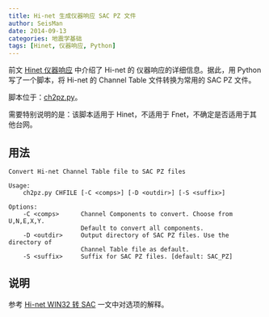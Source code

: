 ```yaml
---
title: Hi-net 生成仪器响应 SAC PZ 文件
author: SeisMan
date: 2014-09-13
categories: 地震学基础
tags: [Hinet, 仪器响应, Python]
---
```


前文 [Hinet 仪器响应](/hinet-instrumental-response.html) 中介绍了 Hi-net 的
仪器响应的详细信息。据此，用 Python 写了一个脚本，将 Hi-net 的 Channel Table
文件转换为常用的 SAC PZ 文件。

脚本位于：[ch2pz.py](https://github.com/seisman/HinetScripts/blob/master/ch2pz.py)。

<!--more-->

需要特别说明的是：该脚本适用于 Hinet，不适用于 Fnet，不确定是否适用于其他台网。

## 用法

    Convert Hi-net Channel Table file to SAC PZ files

    Usage:
        ch2pz.py CHFILE [-C <comps>] [-D <outdir>] [-S <suffix>]

    Options:
        -C <comps>      Channel Components to convert. Choose from U,N,E,X,Y.
                        Default to convert all components.
        -D <outdir>     Output directory of SAC PZ files. Use the directory of
                        Channel Table file as default.
        -S <suffix>     Suffix for SAC PZ files. [default: SAC_PZ]

## 说明

参考 [Hi-net WIN32 转 SAC](/hinet-convert-win32-files-to-sac.html) 一文中对选项的解释。

